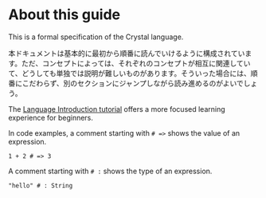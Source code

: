 # About this guide

This is a formal specification of the Crystal language.

本ドキュメントは基本的に最初から順番に読んでいけるように構成されています。ただ、コンセプトによっては、それぞれのコンセプトが相互に関連していて、どうしても単独では説明が難しいものがあります。そういった場合には、順番にこだわらず、別のセクションにジャンプしながら読み進めるのがよいでしょう。

The [Language Introduction tutorial](../tutorials/basics/README.md) offers a more focused learning experience for beginners.

In code examples, a comment starting with `# =>` shows the value of an expression.

```crystal
1 + 2 # => 3
```

A comment starting with `# :` shows the type of an expression.

```crystal
"hello" # : String
```
